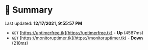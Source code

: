 # 📖 Summary
Last updated: **12/17/2021, 9:55:57 PM**

- `GET` [https://uptimerfree.tk](https://uptimerfree.tk) - **Up** (4587ms)
- `GET` [https://monitoruptimer.tk](https://monitoruptimer.tk) - **Down** (210ms)
